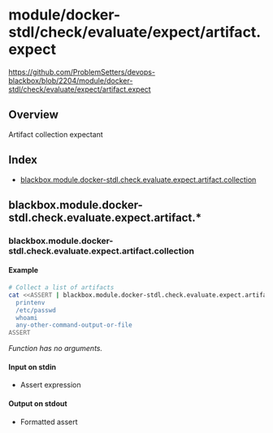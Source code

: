 # module/docker-stdl/check/evaluate/expect/artifact.expect

https://github.com/ProblemSetters/devops-blackbox/blob/2204/module/docker-stdl/check/evaluate/expect/artifact.expect

## Overview

Artifact collection expectant

## Index

* [blackbox.module.docker-stdl.check.evaluate.expect.artifact.collection](#blackboxmoduledocker-stdlcheckevaluateexpectartifactcollection)

## blackbox.module.docker-stdl.check.evaluate.expect.artifact.*

### blackbox.module.docker-stdl.check.evaluate.expect.artifact.collection

#### Example

```bash
# Collect a list of artifacts
cat <<ASSERT | blackbox.module.docker-stdl.check.evaluate.expect.artifact.collection
  printenv
  /etc/passwd
  whoami
  any-other-command-output-or-file
ASSERT
```

_Function has no arguments._

#### Input on stdin

* Assert expression

#### Output on stdout

* Formatted assert

